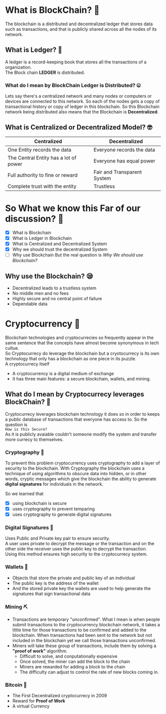 # What is BlockChain? 🤔
The blockchain is a distributed and decentralized ledger that stores data such as transactions, and that is publicly shared across all the nodes of its network.

## What is Ledger? 📙
A ledger is a record-keeping book that stores all the transactions of a organization. \
The Block chain **LEDGER** is distributed.

### What do I mean by BlockChain Ledger is Distributed? 🤐
Lets say there's a centralized network and many nodes or computers or devices are connected to this network. So each of the nodes gets a copy of transactional history or copy of ledger in this blockchain. So this Blockchain network being distributed also means that the Blockchain is **Decentralized**.

## What is Centralized or Decentralized Model? 🤓
| Centralized | Decentralized |
--------------|----------------
|One Entity records the data|Everyone records the data|
|The Central Entity has a lot of power|Everyone has equal power|
|Full authority to fine or reward|Fair and Transparent System|
|Complete trust with the entity|Trustless|

# **So What we know this Far of our discussion?** 🥱

- [x] What is Blockchain
- [x] What is Ledger in Blockchain
- [x] What is Centralized and Decentralized System
- [x] Why we should trust the decentralized System
- [ ] Why use Blockchain 
But the real question is *Why We should use Blockchain?*

## Why use the Blockchain? 😪
- Decentralized leads to a trustless system
- No middle men and no fees
- Highly secure and no central point of failure
- Dependable data

# Cryptocurrency 🤑
Blockchain technologies and cryptocurrecies so frequently appear in the same sentence that the concepts have almost become synonymous in tech cultue. \
So Cryptocurrecy do leverage the blockchain but a cryotocurrecy is its own technology that only has a blockchain as one piece in its puzzle. \
A cryptocurrecy itself
- A cryptocurrency is a digital medium of exchange
- It has three main features: a secure blockchain, wallets, and mining.

## What do I mean by Cryptocurrecy leverages BlockChain? 👫
Cryptocurrecy leverages blockchain technology it does so in order to keeps a public database of transactions that everyone  has access to. So the question is \
``How is this Secure?`` \
As it is publicly avaiable couldn't someone modify the system and transfer more currecy to themselves.

### Cryptography 🚥
To prevent this problem cryptocurrency uses cryptography to add a layer of security to the blockchain. With Cryptography the blockchain uses a technique of using algorithms to obscure data into hidden, or in other words, cryptic messages which give the blockchain the ability to generate **digital signatures** for individuals in the network.

<p>
    So we learned that

- [x] using blockchain is secure
- [x] uses cryptography to prevent temparing
- [x] uses cryptography to generate digital signatures

</p>

### Digital Signatures 💯
Uses Public and Private key pair to ensure security. \
A user uses private to decrypt the message or the transaction and on the other side the receiver uses the public key to decrypt the transaction. \
Using this method ensures high security to the cryptocurrecy system.

### Wallets 🧱
- Objects that store the private and public key of an individual
- The public key is the address of the wallet
- And the stored private key the wallets are used to help generate the signatures that sign transactional data

### Mining ⛏
- Transactions are temporary "unconfirmed". What I mean is when people submit transactions to the cryptocurrency blockchain network, it takes a little time for those transactions to be confirmed and added to the blockchain. When transactions had been sent to the network but not included in the blockchain yet we call those transactions unconfirmed.
- Miners will take these group of transactions, include them by solving a **"proof of work"** algorithm.
    - Difficult to solve, and conputationally expensive
    - Once solved, the miner can add the block to the chain
    - Miners are rewarded for adding a block to the chain
    - The difficulty can adjust to control the rate of new blocks coming in.

### Bitcoin 👛
- The First Decentralized cryptocurrecy in 2009
- Reward for **Proof of Work**
- A virtual Currency

